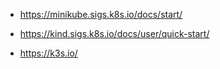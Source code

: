 * https://minikube.sigs.k8s.io/docs/start/

* https://kind.sigs.k8s.io/docs/user/quick-start/

* https://k3s.io/
